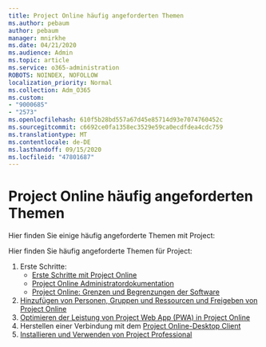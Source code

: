 ```yaml
---
title: Project Online häufig angeforderten Themen
ms.author: pebaum
author: pebaum
manager: mnirkhe
ms.date: 04/21/2020
ms.audience: Admin
ms.topic: article
ms.service: o365-administration
ROBOTS: NOINDEX, NOFOLLOW
localization_priority: Normal
ms.collection: Adm_O365
ms.custom:
- "9000685"
- "2573"
ms.openlocfilehash: 610f5b28bd557a67d45e85714d93e7074760452c
ms.sourcegitcommit: c6692ce0fa1358ec3529e59ca0ecdfdea4cdc759
ms.translationtype: MT
ms.contentlocale: de-DE
ms.lasthandoff: 09/15/2020
ms.locfileid: "47801687"
---
```

# <a name="project-online-frequently-requested-topics"></a>Project Online häufig angeforderten Themen

Hier finden Sie einige häufig angeforderte Themen mit Project:

Hier finden Sie häufig angeforderte Themen für Project:
1.  Erste Schritte: 
    -   [Erste Schritte mit Project Online](https://docs.microsoft.comProjectOnline/get-started-with-project-online) 
    -   [Project Online Administratordokumentation](https://docs.microsoft.com/projectonline/project-online) 
    -   [Project Online: Grenzen und Begrenzungen der Software](https://docs.microsoft.com/ProjectOnline/project-online-software-boundaries-and-limits) 
2.  [Hinzufügen von Personen, Gruppen und Ressourcen und Freigeben von Project Online](https://docs.microsoft.com/projectonline/step-2-add-people-to-project-online) 
3.  [Optimieren der Leistung von Project Web App (PWA) in Project Online](https://docs.microsoft.com/projectonline/tune-project-online-performance)
4.  Herstellen einer Verbindung mit dem [Project Online-Desktop Client](https://docs.microsoft.com/projectonline/connect-to-project-online-with-the-project-online-desktop-client) 
5.  [Installieren und Verwenden von Project Professional](https://support.office.com/article/install-project-7059249b-d9fe-4d61-ab96-5c5bf435f281) 
